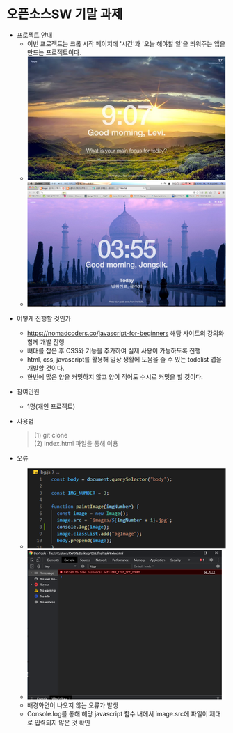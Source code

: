 # 오픈소스SW 기말 과제

- 프로젝트 안내
  - 이번 프로젝트는 크롬 시작 페이지에 '시간'과 '오늘 해야할 일'을 띄워주는 앱을 만드는 프로젝트이다.
  - ![Alt text](img/ex1.png)
  - ![Alt text](img/ex2.png)

* 어떻게 진행할 것인가
  - https://nomadcoders.co/javascript-for-beginners 해당 사이트의 강의와 함께 개발 진행
  - 뼈대를 잡은 후 CSS와 기능을 추가하여 실제 사용이 가능하도록 진행
  - html, css, javascript를 활용해 일상 생활에 도움을 줄 수 있는 todolist 앱을 개발할 것이다.
  - 한번에 많은 양을 커밋하지 않고 양이 적어도 수시로 커밋을 할 것이다.

* 참여인원
  * 1명(개인 프로젝트)
  
* 사용법
  > (1) git clone   
  > (2) index.html 파일을 통해 이용
  
* 오류
  * ![Alt text](img/er2.png)
  * ![Alt text](img/er1.png)
  * 배경화면이 나오지 않는 오류가 발생
  * Console.log를 통해 해당 javascript 함수 내에서 image.src에 파일이 제대로 입력되지 않은 것 확인 
  

